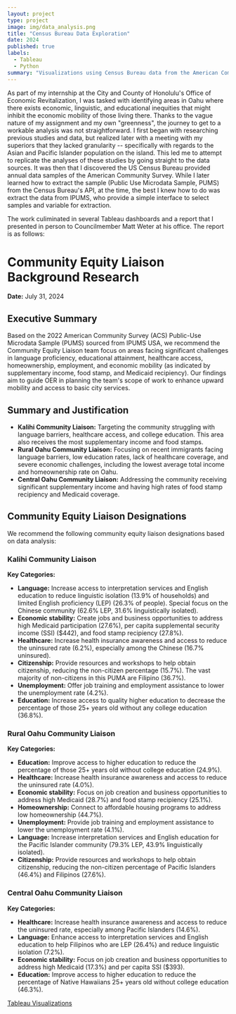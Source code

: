 ```yaml
---
layout: project
type: project
image: img/data_analysis.png
title: "Census Bureau Data Exploration"
date: 2024
published: true
labels:
  - Tableau
  - Python
summary: "Visualizations using Census Bureau data from the American Community Survey."
---
```


As part of my internship at the City and County of Honolulu's Office of Economic Revitalization, I was tasked with identifying areas in Oahu where there exists economic, linguistic, and educational inequities that might inhibit the economic mobility of those living there. Thanks to the vague nature of my assignment and my own "greenness", the journey to get to a workable analysis was not straightforward. I first began with researching previous studies and data, but realized later with a meeting with my superiors that they lacked granularity -- specifically with regards to the Asian and Pacific Islander population on the island. This led me to attempt to replicate the analyses of these studies by going straight to the data sources. It was then that I discovered the US Census Bureau provided annual data samples of the American Community Survey. While I later learned how to extract the sample (Public Use Microdata Sample, PUMS) from the Census Bureau's API, at the time, the best I knew how to do was extract the data from IPUMS, who provide a simple interface to select samples and variable for extraction.

The work culiminated in several Tableau dashboards and a report that I presented in person to Councilmember Matt Weter at his office. The report is as follows:

# Community Equity Liaison Background Research
**Date:** July 31, 2024  

## Executive Summary

Based on the 2022 American Community Survey (ACS) Public-Use Microdata Sample (PUMS) sourced from IPUMS USA, we recommend the Community Equity Liaison team focus on areas facing significant challenges in language proficiency, educational attainment, healthcare access, homeownership, employment, and economic mobility (as indicated by supplementary income, food stamp, and Medicaid recipiency). Our findings aim to guide OER in planning the team's scope of work to enhance upward mobility and access to basic city services.

## Summary and Justification

- **Kalihi Community Liaison:** Targeting the community struggling with language barriers, healthcare access, and college education. This area also receives the most supplementary income and food stamps.
- **Rural Oahu Community Liaison:** Focusing on recent immigrants facing language barriers, low education rates, lack of healthcare coverage, and severe economic challenges, including the lowest average total income and homeownership rate on Oahu.
- **Central Oahu Community Liaison:** Addressing the community receiving significant supplementary income and having high rates of food stamp recipiency and Medicaid coverage.

## Community Equity Liaison Designations 

We recommend the following community equity liaison designations based on data analysis:

### Kalihi Community Liaison

**Key Categories:**
- **Language:** Increase access to interpretation services and English education to reduce linguistic isolation (13.9% of households) and limited English proficiency (LEP) (26.3% of people). Special focus on the Chinese community (62.6% LEP, 31.6% linguistically isolated).
- **Economic stability:** Create jobs and business opportunities to address high Medicaid participation (27.6%), per capita supplemental security income (SSI) ($442), and food stamp recipiency (27.8%).
- **Healthcare:** Increase health insurance awareness and access to reduce the uninsured rate (6.2%), especially among the Chinese (16.7% uninsured).
- **Citizenship:** Provide resources and workshops to help obtain citizenship, reducing the non-citizen percentage (15.7%). The vast majority of non-citizens in this PUMA are Filipino (36.7%).
- **Unemployment:** Offer job training and employment assistance to lower the unemployment rate (4.2%).
- **Education:** Increase access to quality higher education to decrease the percentage of those 25+ years old without any college education (36.8%).

### Rural Oahu Community Liaison

**Key Categories:**
- **Education:** Improve access to higher education to reduce the percentage of those 25+ years old without college education (24.9%).
- **Healthcare:** Increase health insurance awareness and access to reduce the uninsured rate (4.0%).
- **Economic stability:** Focus on job creation and business opportunities to address high Medicaid (28.7%) and food stamp recipiency (25.1%).
- **Homeownership:** Connect to affordable housing programs to address low homeownership (44.7%).
- **Unemployment:** Provide job training and employment assistance to lower the unemployment rate (4.1%).
- **Language:** Increase interpretation services and English education for the Pacific Islander community (79.3% LEP, 43.9% linguistically isolated).
- **Citizenship:** Provide resources and workshops to help obtain citizenship, reducing the non-citizen percentage of Pacific Islanders (46.4%) and Filipinos (27.6%).

### Central Oahu Community Liaison

**Key Categories:**
- **Healthcare:** Increase health insurance awareness and access to reduce the uninsured rate, especially among Pacific Islanders (14.6%).
- **Language:** Enhance access to interpretation services and English education to help Filipinos who are LEP (26.4%) and reduce linguistic isolation (7.2%).
- **Economic stability:** Focus on job creation and business opportunities to address high Medicaid (17.3%) and per capita SSI ($393).
- **Education:** Improve access to higher education to reduce the percentage of Native Hawaiians 25+ years old without college education (46.3%).



[Tableau Visualizations](https://public.tableau.com/views/PUMADemographics/BasicDemographics?:language=en-US&:sid=&:redirect=auth&:display_count=n&:origin=viz_share_link)
